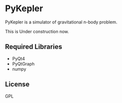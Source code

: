 PyKepler
========
PyKepler is a simulator of gravitational n-body problem.

This is Under construction now.

## Required Libraries
* PyQt4
* PyQtGraph
* numpy

## License
GPL
